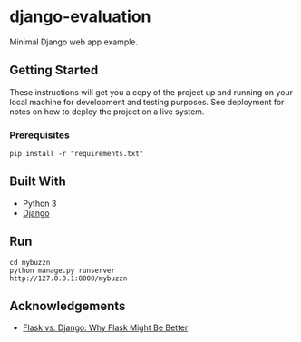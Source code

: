 # django-evaluation
Minimal Django web app example.

## Getting Started
These instructions will get you a copy of the project up and running on your local machine for development and testing purposes. See deployment for notes on how to deploy the project on a live system.

### Prerequisites
```
pip install -r "requirements.txt"
```

## Built With 
* Python 3
* [Django](https://github.com/django/django)

## Run 
```
cd mybuzzn
python manage.py runserver
http://127.0.0.1:8000/mybuzzn
```

## Acknowledgements
* [Flask vs. Django: Why Flask Might Be Better](https://www.codementor.io/garethdwyer/flask-vs-django-why-flask-might-be-better-4xs7mdf8v)
